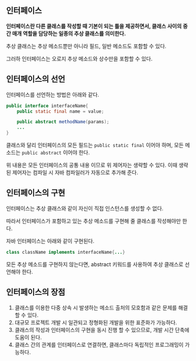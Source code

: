 ## 인터페이스
**인터페이스란 다른 클래스를 작성할 때 기본이 되는 틀을 제공하면서, 클래스 사이의 중간 매개 역할을 담당하는 일종의 추상 클래스를 의미한다.**

추상 클래스는 추상 메소드뿐만 아니라 필드, 일반 메소드도 포함할 수 있다.

그러하 인터페이스는 오로지 추상 메소드와 상수만을 포함할 수 있다.

## 인터페이스의 선언
인터페이스를 선언하는 방법은 아래와 같다.
```java
public interface interfaceName{
    public static final name = value;

    public abstract methodName(params);
    ...
}
```

클래스와 달리 인터페이스의 모든 필드는 `public static final` 이어야 하며, 모든 메소드는 `public abstract` 이어야 한다.

위 내용은 모든 인터페이스의 공통 내용 이므로 위 제어자는 생략할 수 있다. 이때 생략된 제어자는 컴파일 시 자바 컴파일러가 자동으로 추가해 준다.

## 인터페이스의 구현
인터페이스는 추상 클래스와 같이 자신이 직접 인스턴스를 생성할 수 없다.

따라서 인터페이스가 포함하고 있는 추상 메소드를 구현해 줄 클래스를 작성해야만 한다.

자바 인터페이스는 아래와 같이 구현된다.
```java
class className implements interfaceName{...}
```

모든 추상 메소드를 구현하지 않는다면, abstract 키워드를 사용하여 추상 클래스로 선언해야 한다.

## 인터페이스의 장점
1. 클래스를 이용한 다중 상속 시 발생하는 메소드 출처의 모호함과 같은 문제를 해결할 수 있다.
2. 대규모 프로젝트 개발 시 일관되고 정형화된 개발을 위한 표준화가 가능하다.
3. 클래스의 작성과 인터페이스의 구현을 동시 진행 할 수 있으므로, 개발 시간 단축에 도움이 된다.
4. 클래스 간의 관계를 인터페이스로 연결하면, 클래스마다 독립적인 프로그래밍이 가능하다.
